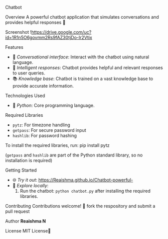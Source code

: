 

Chatbot

Overview
A powerful chatbot application that simulates conversations and provides helpful responses 🤖

Screenshot
!https://drive.google.com/uc?id=1R1n5O6govmm2Rs9fAZ30tjDo-Ir2Vtix

Features
- 💬 _Conversational interface_: Interact with the chatbot using natural language.
- 🤔 _Intelligent responses_: Chatbot provides helpful and relevant responses to user queries.
- 📚 _Knowledge base_: Chatbot is trained on a vast knowledge base to provide accurate information.

Technologies Used
- 🐍 _Python_: Core programming language.

Required Libraries
- `pytz`: For timezone handling
- `getpass`: For secure password input
- `hashlib`: For password hashing

To install the required libraries, run:
pip install pytz

(`getpass` and `hashlib` are part of the Python standard library, so no installation is required)

Getting Started
- 🌐 _Try it out_: https://Reaishma.github.io/Chatbot-powerful-
- 📁 _Explore locally_:
    1. Run the chatbot: `python chatbot.py` after installing the required libraries.

Contributing
Contributions welcome! 🌟 fork the respository and submit a pull request 

Author
**Reaishma N**

License
MIT License📄



    
